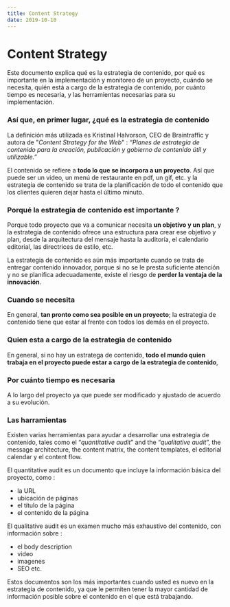 ```yaml
---
title: Content Strategy
date: 2019-10-10
---
```


<h1> Content Strategy </h1>

Este documento explica qué es la estrategia de contenido, por qué es importante en la implementación y monitoreo de un proyecto, cuándo se necesita, quién está a cargo de la estrategia de contenido, por cuánto tiempo es necesaria, y las herramientas necesarias para su implementación.

<h3>Así que, en primer lugar, ¿qué es la estrategia de contenido</h3>

La definición más utilizada es Kristinal Halvorson, CEO de Braintraffic y autora de "*Content Strategy for the Web*"  : *“Planes de estrategia de contenido para la creación, publicación y gobierno de contenido útil y utilizable.”*

El contenido se refiere a **todo lo que se incorpora a un proyecto**. Así que puede ser un video, un menú de restaurante en pdf, un gif, etc. y la estrategia de contenido se trata de la planificación de todo el contenido que los clientes quieren dejar hasta el último minuto.

<h3>Porqué la estrategia de contenido est importante ?</h3>

Porque todo proyecto que va a comunicar necesita **un objetivo y un plan**, y la estrategia de contenido ofrece una estructura para crear ese objetivo y plan, desde la arquitectura del mensaje hasta la auditoría, el calendario editorial, las directrices de estilo, etc.

La estrategia de contenido es aún más importante cuando se trata de entregar contenido innovador, porque si no se le presta suficiente atención y no se planifica adecuadamente, existe el riesgo de **perder la ventaja de la innovación**.

<h3>Cuando se necesita</h3>

En general, **tan pronto como sea posible en un proyecto**; la estrategia de contenido tiene que estar al frente con todos los demás en el proyecto.

<h3>Quien esta a cargo de la estrategia de contenido</h3>

En general, si no hay un estratega de contenido, **todo el mundo quien trabaja en el proyecto puede estar a cargo de la estrategia de contenido**, 

<h3>Por cuánto tiempo es necesaria</h3>

A lo largo del proyecto ya que puede ser modificado y ajustado de acuerdo a su evolución.

<h3>Las harramientas</h3>

Existen varias herramientas para ayudar a desarrollar una estrategia de contenido, tales como el “*quantitative audit*” and the “*qualitative audit*”, the message architecture, the content matrix, the content templates, el editorial calendar y el content flow.

El quantitative audit es un documento que incluye la información básica del proyecto, como : 
- la URL
- ubicación de páginas
- el título de la página
- el contenido de la página

El qualitative audit es un examen mucho más exhaustivo del contenido, con información sobre :
- el body description
- video
- imagenes 
- SEO 
etc.

Estos documentos son los más importantes cuando usted es nuevo en la estrategia de contenido, ya que le permiten tener la mayor cantidad de información posible sobre el contenido en el que está trabajando.


